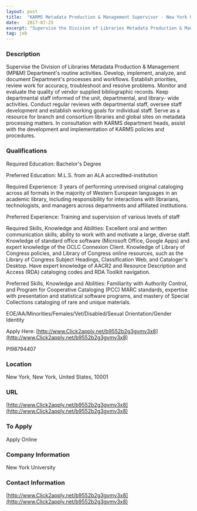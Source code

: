 ```yaml
---
layout: post
title:  "KARMS Metadata Production & Management Supervisor - New York University"
date:   2017-07-25
excerpt: "Supervise the Division of Libraries Metadata Production & Management (MP&M) Department's routine activities. Develop, implement, analyze, and document Department's processes and workflows. Establish priorities, review work for accuracy, troubleshoot and resolve problems. Monitor and evaluate the quality of vendor supplied bibliographic records. Keep departmental staff informed of the unit, departmental,..."
tag: job
---
```


### Description   

Supervise the Division of Libraries Metadata Production & Management (MP&M) Department's routine activities. Develop, implement, analyze, and document Department's processes and workflows. Establish priorities, review work for accuracy, troubleshoot and resolve problems. Monitor and evaluate the quality of vendor supplied bibliographic records. Keep departmental staff informed of the unit, departmental, and library- wide activities. Conduct regular reviews with departmental staff, oversee staff development and establish working goals for individual staff. Serve as a resource for branch and consortium libraries and global sites on metadata processing matters. In consultation with KARMS department heads, assist with the development and implementation of KARMS policies and procedures.




### Qualifications   

Required Education:
Bachelor's Degree

Preferred Education:
M.L.S. from an ALA accredited-institution

Required Experience:
3 years of performing unrevised original cataloging across all formats in the majority of Western European languages in an academic library, including responsibility for interactions with librarians, technologists, and managers across departments and affiliated institutions.

Preferred Experience:
Training and supervision of various levels of staff

Required Skills, Knowledge and Abilities:
Excellent oral and written communication skills; ability to work with and motivate a large, diverse staff. Knowledge of standard office software (Microsoft Office, Google Apps) and expert knowledge of the OCLC Connexion Client. Knowledge of Library of Congress policies, and Library of Congress online resources, such as the Library of Congress Subject Headings, Classification Web, and Cataloger's Desktop. Have expert knowledge of AACR2 and Resource Description and Access (RDA) cataloging codes and RDA Toolkit navigation.

Preferred Skills, Knowledge and Abilities:
Familiarity with Authority Control, and Program for Cooperative Cataloging (PCC) MARC standards, expertise with presentation and statistical software programs, and mastery of Special Collections cataloging of rare and unique materials.


EOE/AA/Minorities/Females/Vet/Disabled/Sexual Orientation/Gender Identity

Apply Here: [http://www.Click2apply.net/b9552b2g3gvmv3x8](http://www.Click2apply.net/b9552b2g3gvmv3x8)

PI98794407





### Location   

New York, New York, United States, 10001


### URL   

[http://www.Click2apply.net/b9552b2g3gvmv3x8](http://www.Click2apply.net/b9552b2g3gvmv3x8)

### To Apply   

Apply Online


### Company Information   

New York University


### Contact Information   

[http://www.Click2apply.net/b9552b2g3gvmv3x8](http://www.Click2apply.net/b9552b2g3gvmv3x8)

